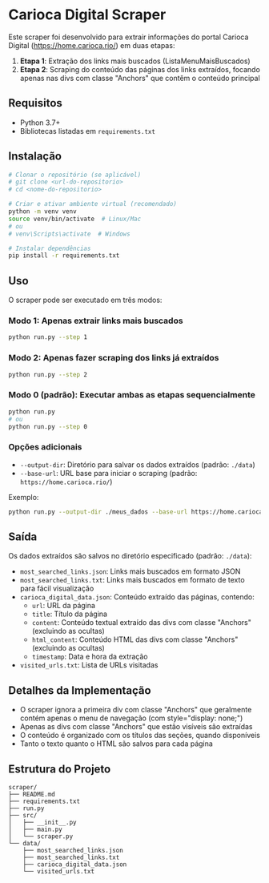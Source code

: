 # Carioca Digital Scraper

Este scraper foi desenvolvido para extrair informações do portal Carioca Digital (https://home.carioca.rio/) em duas etapas:

1. **Etapa 1**: Extração dos links mais buscados (ListaMenuMaisBuscados)
2. **Etapa 2**: Scraping do conteúdo das páginas dos links extraídos, focando apenas nas divs com classe "Anchors" que contêm o conteúdo principal

## Requisitos

- Python 3.7+
- Bibliotecas listadas em `requirements.txt`

## Instalação

```bash
# Clonar o repositório (se aplicável)
# git clone <url-do-repositorio>
# cd <nome-do-repositorio>

# Criar e ativar ambiente virtual (recomendado)
python -m venv venv
source venv/bin/activate  # Linux/Mac
# ou
# venv\Scripts\activate  # Windows

# Instalar dependências
pip install -r requirements.txt
```

## Uso

O scraper pode ser executado em três modos:

### Modo 1: Apenas extrair links mais buscados

```bash
python run.py --step 1
```

### Modo 2: Apenas fazer scraping dos links já extraídos

```bash
python run.py --step 2
```

### Modo 0 (padrão): Executar ambas as etapas sequencialmente

```bash
python run.py
# ou
python run.py --step 0
```

### Opções adicionais

- `--output-dir`: Diretório para salvar os dados extraídos (padrão: `./data`)
- `--base-url`: URL base para iniciar o scraping (padrão: `https://home.carioca.rio/`)

Exemplo:
```bash
python run.py --output-dir ./meus_dados --base-url https://home.carioca.rio/
```

## Saída

Os dados extraídos são salvos no diretório especificado (padrão: `./data`):

- `most_searched_links.json`: Links mais buscados em formato JSON
- `most_searched_links.txt`: Links mais buscados em formato de texto para fácil visualização
- `carioca_digital_data.json`: Conteúdo extraído das páginas, contendo:
  - `url`: URL da página
  - `title`: Título da página
  - `content`: Conteúdo textual extraído das divs com classe "Anchors" (excluindo as ocultas)
  - `html_content`: Conteúdo HTML das divs com classe "Anchors" (excluindo as ocultas)
  - `timestamp`: Data e hora da extração
- `visited_urls.txt`: Lista de URLs visitadas

## Detalhes da Implementação

- O scraper ignora a primeira div com classe "Anchors" que geralmente contém apenas o menu de navegação (com style="display: none;")
- Apenas as divs com classe "Anchors" que estão visíveis são extraídas
- O conteúdo é organizado com os títulos das seções, quando disponíveis
- Tanto o texto quanto o HTML são salvos para cada página

## Estrutura do Projeto

```
scraper/
├── README.md
├── requirements.txt
├── run.py
├── src/
│   ├── __init__.py
│   ├── main.py
│   └── scraper.py
└── data/
    ├── most_searched_links.json
    ├── most_searched_links.txt
    ├── carioca_digital_data.json
    └── visited_urls.txt
``` 